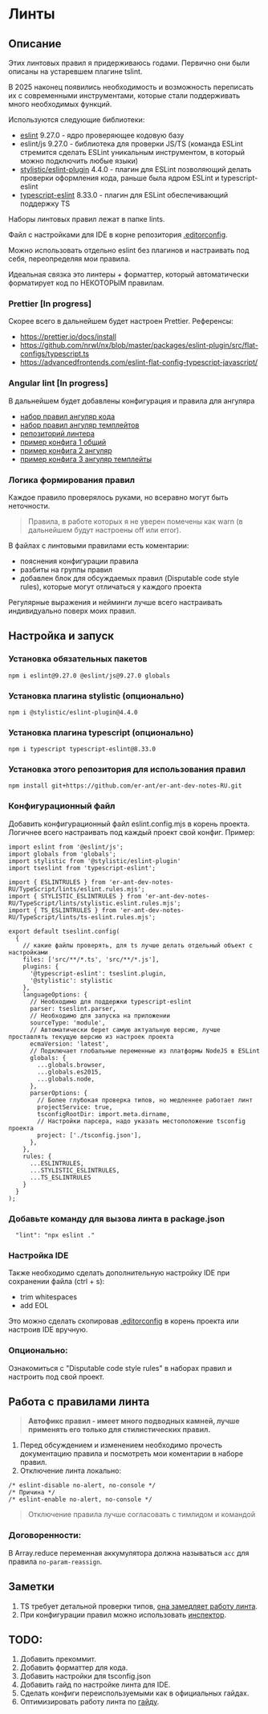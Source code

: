 # Линты

## Описание
Этих линтовых правил я придерживаюсь годами. Первично они были описаны на устаревшем плагине tslint.

В 2025 наконец появились необходимость и возможность переписать их с современными инструментами, которые стали поддерживать много необходимых функций.

Используются следующие библиотеки:
- [eslint](https://eslint.org/) 9.27.0 - ядро проверяющее кодовую базу
- eslint/js 9.27.0 - библиотека для проверки JS/TS (команда ESLint стремится сделать ESLint уникальным инструментом, в который можно подключить любые языки)
- [stylistic/eslint-plugin](https://eslint.style/) 4.4.0 - плагин для ESLint позволяющий делать проверки оформления кода, раньше была ядром ESLint и typescript-eslint
- [typescript-eslint](https://typescript-eslint.io/) 8.33.0 - плагин для ESLint обеспечивающий поддержку TS

Наборы линтовых правил лежат в папке lints.

Файл с настройками для IDE в корне репозитория [.editorconfig](https://github.com/er-ant/er-ant-dev-notes-RU/blob/main/.editorconfig).

Можно использовать отдельно eslint без плагинов и настраивать под себя, переопределяя мои правила.

Идеальная связка это линтеры + форматтер, который автоматически форматирует код по НЕКОТОРЫМ правилам.

### Prettier [In progress]
Скорее всего в дальнейшем будет настроен Prettier. Референсы:
- https://prettier.io/docs/install
- https://github.com/nrwl/nx/blob/master/packages/eslint-plugin/src/flat-configs/typescript.ts
- https://advancedfrontends.com/eslint-flat-config-typescript-javascript/

### Angular lint [In progress]
В дальнейшем будет добавлены конфигурация и правила для ангуляра
- [набор правил ангуляр кода](https://github.com/angular-eslint/angular-eslint/blob/main/packages/eslint-plugin/README.md)
- [набор правил ангуляр темплейтов](https://github.com/angular-eslint/angular-eslint/blob/main/packages/eslint-plugin-template/README.md)
- [репозиторий линтера](https://github.com/angular-eslint/angular-eslint)
- [пример конфига 1 общий](https://github.com/angular-eslint/angular-eslint/tree/main/packages/angular-eslint/src/configs)
- [пример конфига 2 ангуляр](https://github.com/nrwl/nx/blob/master/packages/eslint-plugin/src/flat-configs/angular.ts)
- [пример конфига 3 ангуляр темплейты](https://github.com/nrwl/nx/blob/master/packages/eslint-plugin/src/flat-configs/angular-template.ts)


### Логика формирования правил
Каждое правило проверялось руками, но всеравно могут быть неточности.
> Правила, в работе которых я не уверен помечены как warn (в дальнейшем будут настроены off или error).

В файлах с линтовыми правилами есть коментарии:
- пояснения конфигурации правила
- разбиты на группы правил
- добавлен блок для обсуждаемых правил (Disputable code style rules), которые могут отличаться у каждого проекта

Регулярные выражения и нейминги лучше всего настраивать индивидуально поверх моих правил.

## Настройка и запуск
### Установка обязательных пакетов
```
npm i eslint@9.27.0 @eslint/js@9.27.0 globals
```
### Установка плагина stylistic (опционально)
```
npm i @stylistic/eslint-plugin@4.4.0
```
### Установка плагина typescript (опционально)
```
npm i typescript typescript-eslint@8.33.0
```
### Установка этого репозитория для использования правил
```
npm install git+https://github.com/er-ant/er-ant-dev-notes-RU.git
```
### Конфигурационный файл
Добавить конфигурационный файл eslint.config.mjs в корень проекта. Логичнее всего настраивать под каждый проект свой конфиг. Пример:
```
import eslint from '@eslint/js';
import globals from 'globals';
import stylistic from '@stylistic/eslint-plugin'
import tseslint from 'typescript-eslint';

import { ESLINTRULES } from 'er-ant-dev-notes-RU/TypeScript/lints/eslint.rules.mjs';
import { STYLISTIC_ESLINTRULES } from 'er-ant-dev-notes-RU/TypeScript/lints/stylistic.eslint.rules.mjs';
import { TS_ESLINTRULES } from 'er-ant-dev-notes-RU/TypeScript/lints/ts-eslint.rules.mjs';

export default tseslint.config(
  {
    // какие файлы проверять, для ts лучше делать отдельный объект с настройками
    files: ['src/**/*.ts', 'src/**/*.js'],
    plugins: {
      '@typescript-eslint': tseslint.plugin,
      '@stylistic': stylistic
    },
    languageOptions: {
      // Необходимо для поддержки typescript-eslint
      parser: tseslint.parser,
      // Необходимо для запуска на приложении
      sourceType: 'module',
      // Автоматически берет самую актуальную версию, лучше проставлять текущую версию из настроек проекта
      ecmaVersion: 'latest',
      // Подключает глобальные переменные из платформы NodeJS в ESLint
      globals: {
        ...globals.browser,
        ...globals.es2015,
        ...globals.node,
      },
      parserOptions: {
        // Более глубокая проверка типов, но медленнее работает линт
        projectService: true,
        tsconfigRootDir: import.meta.dirname,
        // Настройки парсера, надо указать местоположение tsconfig проекта
        project: ['./tsconfig.json'],
      },
    },
    rules: {
      ...ESLINTRULES,
      ...STYLISTIC_ESLINTRULES,
      ...TS_ESLINTRULES
    }
  }
);
```
### Добавьте команду для вызова линта в package.json
```
  "lint": "npx eslint ."
```
### Настройка IDE
Также необходимо сделать дополнительную настройку IDE при сохранении файла (ctrl + s):
- trim whitespaces
- add EOL

Это можно сделать скопировав [.editorconfig](https://github.com/er-ant/er-ant-dev-notes-RU/blob/main/.editorconfig) в корень проекта или настроив IDE вручную.
### Опционально:
Ознакомиться с "Disputable code style rules" в наборах правил и настроить под свой проект.

## Работа с правилами линта
> **Автофикс правил - имеет много подводных камней, лучше применять его только для стилистических правил.**
1. Перед обсуждением и изменением необходимо прочесть документацию правила и посмотреть мои коментарии в наборе правил.
1. Отключение линта локально:
```
/* eslint-disable no-alert, no-console */
/* Причина */
/* eslint-enable no-alert, no-console */
```
> Отключение правила лучше согласовать с тимлидом и командой

### Договоренности:
В Array.reduce переменная аккумулятора должна называться `acc` для правила `no-param-reassign`.

## Заметки
1. TS требует детальной проверки типов, [она замедляет работу линта](https://typescript-eslint.io/getting-started/typed-linting#performance).
1. При конфигурации правил можно использовать [инспектор](https://github.com/eslint/config-inspector).

## TODO:
1. Добавить прекоммит.
1. Добавить форматтер для кода.
1. Добавить настройки для tsconfig.json
1. Добавить гайд по настройке линта для IDE.
1. Сделать конфиги переиспользуемыми как в официальных гайдах.
1. Оптимизировать работу линта по [гайду](https://typescript-eslint.io/troubleshooting/typed-linting/performance/).
